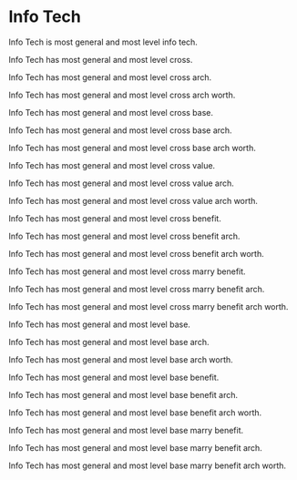 # Info Tech

Info Tech is most general and most level info tech.

Info Tech has most general and most level cross.

Info Tech has most general and most level cross arch.

Info Tech has most general and most level cross arch worth.

Info Tech has most general and most level cross base.

Info Tech has most general and most level cross base arch.

Info Tech has most general and most level cross base arch worth.

Info Tech has most general and most level cross value.

Info Tech has most general and most level cross value arch.

Info Tech has most general and most level cross value arch worth.

Info Tech has most general and most level cross benefit.

Info Tech has most general and most level cross benefit arch.

Info Tech has most general and most level cross benefit arch worth.

Info Tech has most general and most level cross marry benefit.

Info Tech has most general and most level cross marry benefit arch.

Info Tech has most general and most level cross marry benefit arch worth.

Info Tech has most general and most level base.

Info Tech has most general and most level base arch.

Info Tech has most general and most level base arch worth.

Info Tech has most general and most level base benefit.

Info Tech has most general and most level base benefit arch.

Info Tech has most general and most level base benefit arch worth.

Info Tech has most general and most level base marry benefit.

Info Tech has most general and most level base marry benefit arch.

Info Tech has most general and most level base marry benefit arch worth.